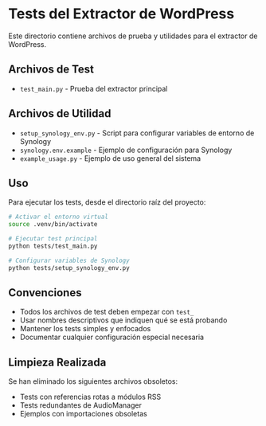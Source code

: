 # Tests del Extractor de WordPress

Este directorio contiene archivos de prueba y utilidades para el extractor de WordPress.

## Archivos de Test

- `test_main.py` - Prueba del extractor principal

## Archivos de Utilidad

- `setup_synology_env.py` - Script para configurar variables de entorno de Synology
- `synology.env.example` - Ejemplo de configuración para Synology
- `example_usage.py` - Ejemplo de uso general del sistema

## Uso

Para ejecutar los tests, desde el directorio raíz del proyecto:

```bash
# Activar el entorno virtual
source .venv/bin/activate

# Ejecutar test principal
python tests/test_main.py

# Configurar variables de Synology
python tests/setup_synology_env.py
```

## Convenciones

- Todos los archivos de test deben empezar con `test_`
- Usar nombres descriptivos que indiquen qué se está probando
- Mantener los tests simples y enfocados
- Documentar cualquier configuración especial necesaria

## Limpieza Realizada

Se han eliminado los siguientes archivos obsoletos:
- Tests con referencias rotas a módulos RSS
- Tests redundantes de AudioManager
- Ejemplos con importaciones obsoletas 